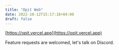 ```yaml
---
title: "Opit Web"
date: 2022-10-12T15:17:18+04:00
draft: false
---
```


[https://opit.vercel.app](https://opit.vercel.app)

Feature requests are welcomed, let's talk on Discord.
